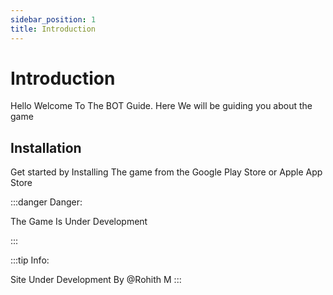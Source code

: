 ```yaml
---
sidebar_position: 1
title: Introduction
---
```


# Introduction

Hello Welcome To The BOT Guide. Here We will be guiding you about the game
## Installation

Get started by Installing The game from the Google Play Store or Apple App Store

:::danger Danger:

The Game Is Under Development

:::

:::tip Info:

Site Under Development By @Rohith M
:::